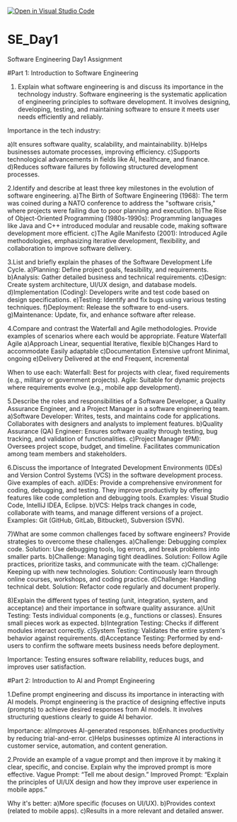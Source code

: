 [![Open in Visual Studio Code](https://classroom.github.com/assets/open-in-vscode-2e0aaae1b6195c2367325f4f02e2d04e9abb55f0b24a779b69b11b9e10269abc.svg)](https://classroom.github.com/online_ide?assignment_repo_id=18639371&assignment_repo_type=AssignmentRepo)
# SE_Day1
Software Engineering Day1 Assignment

#Part 1: Introduction to Software Engineering

1. Explain what software engineering is and discuss its importance in the technology industry.
Software engineering is the systematic application of engineering principles to software development. It involves designing, developing, testing, and maintaining software to ensure it meets user needs efficiently and reliably.

Importance in the tech industry:

a)It ensures software quality, scalability, and maintainability.
b)Helps businesses automate processes, improving efficiency.
c)Supports technological advancements in fields like AI, healthcare, and finance.
d)Reduces software failures by following structured development processes.



2.Identify and describe at least three key milestones in the evolution of software engineering.
a)The Birth of Software Engineering (1968): The term was coined during a NATO conference to address the "software crisis," where projects were failing due to poor planning and execution.
b)The Rise of Object-Oriented Programming (1980s-1990s): Programming languages like Java and C++ introduced modular and reusable code, making software development more efficient.
c)The Agile Manifesto (2001): Introduced Agile methodologies, emphasizing iterative development, flexibility, and collaboration to improve software delivery.


3.List and briefly explain the phases of the Software Development Life Cycle.
a)Planning: Define project goals, feasibility, and requirements.
b)Analysis: Gather detailed business and technical requirements.
c)Design: Create system architecture, UI/UX design, and database models.
d)Implementation (Coding): Developers write and test code based on design specifications.
e)Testing: Identify and fix bugs using various testing techniques.
f)Deployment: Release the software to end-users.
g)Maintenance: Update, fix, and enhance software after release.


4.Compare and contrast the Waterfall and Agile methodologies. Provide examples of scenarios where each would be appropriate.
Feature	         Waterfall	                Agile
a)Approach	     Linear, sequential	        Iterative, flexible
b)Changes	       Hard to accommodate	      Easily adaptable
c)Documentation	 Extensive upfront	        Minimal, ongoing
e)Delivery	     Delivered at the end	      Frequent, incremental

When to use each:
Waterfall: Best for projects with clear, fixed requirements (e.g., military or government projects).
Agile: Suitable for dynamic projects where requirements evolve (e.g., mobile app development).


5.Describe the roles and responsibilities of a Software Developer, a Quality Assurance Engineer, and a Project Manager in a software engineering team.
a)Software Developer: Writes, tests, and maintains code for applications. Collaborates with designers and analysts to implement features.
b)Quality Assurance (QA) Engineer: Ensures software quality through testing, bug tracking, and validation of functionalities.
c)Project Manager (PM): Oversees project scope, budget, and timeline. Facilitates communication among team members and stakeholders.


6.Discuss the importance of Integrated Development Environments (IDEs) and Version Control Systems (VCS) in the software development process. Give examples of each.
a)IDEs: Provide a comprehensive environment for coding, debugging, and testing. They improve productivity by offering features like code completion and debugging tools.
Examples: Visual Studio Code, IntelliJ IDEA, Eclipse.
b)VCS: Helps track changes in code, collaborate with teams, and manage different versions of a project.
Examples: Git (GitHub, GitLab, Bitbucket), Subversion (SVN).


7)What are some common challenges faced by software engineers? Provide strategies to overcome these challenges.
a)Challenge: Debugging complex code.
  Solution: Use debugging tools, log errors, and break problems into smaller parts.
b)Challenge: Managing tight deadlines.
  Solution: Follow Agile practices, prioritize tasks, and communicate with the team.
c)Challenge: Keeping up with new technologies.
  Solution: Continuously learn through online courses, workshops, and coding practice.
d)Challenge: Handling technical debt.
  Solution: Refactor code regularly and document properly.


8)Explain the different types of testing (unit, integration, system, and acceptance) and their importance in software quality assurance.
a)Unit Testing: Tests individual components (e.g., functions or classes). Ensures small pieces work as expected.
b)Integration Testing: Checks if different modules interact correctly.
c)System Testing: Validates the entire system's behavior against requirements.
d)Acceptance Testing: Performed by end-users to confirm the software meets business needs before deployment.

Importance:
Testing ensures software reliability, reduces bugs, and improves user satisfaction.




#Part 2: Introduction to AI and Prompt Engineering


1.Define prompt engineering and discuss its importance in interacting with AI models.
  Prompt engineering is the practice of designing effective inputs (prompts) to achieve desired responses from AI models. It involves structuring questions clearly to guide AI behavior.

Importance:
a)Improves AI-generated responses.
b)Enhances productivity by reducing trial-and-error.
c)Helps businesses optimize AI interactions in customer service, automation, and content generation.



2.Provide an example of a vague prompt and then improve it by making it clear, specific, and concise. Explain why the improved prompt is more effective.
  Vague Prompt: “Tell me about design.”
  Improved Prompt: “Explain the principles of UI/UX design and how they improve user experience in mobile apps.”

Why it's better:
a)More specific (focuses on UI/UX).
b)Provides context (related to mobile apps).
c)Results in a more relevant and detailed answer.
